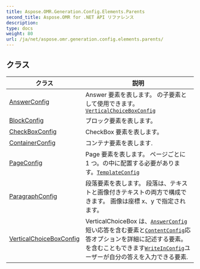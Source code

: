 ```yaml
---
title: Aspose.OMR.Generation.Config.Elements.Parents
second_title: Aspose.OMR for .NET API リファレンス
description: 
type: docs
weight: 80
url: /ja/net/aspose.omr.generation.config.elements.parents/
---
```



## クラス

| クラス | 説明 |
| --- | --- |
| [AnswerConfig](./answerconfig/) | Answer 要素を表します。 の子要素として使用できます。[`VerticalChoiceBoxConfig`](../aspose.omr.generation.config.elements.parents/verticalchoiceboxconfig/) |
| [BlockConfig](./blockconfig/) | ブロック要素を表します。 |
| [CheckBoxConfig](./checkboxconfig/) | CheckBox 要素を表します。 |
| [ContainerConfig](./containerconfig/) | コンテナ要素を表します. |
| [PageConfig](./pageconfig/) | Page 要素を表します。 ページごとに 1 つ。の中に配置する必要があります。[`TemplateConfig`](../aspose.omr.generation.config/templateconfig/) |
| [ParagraphConfig](./paragraphconfig/) | 段落要素を表します。 段落は、テキストと画像付きテキストの両方で構成できます。 画像は座標 x、y で指定されます。 |
| [VerticalChoiceBoxConfig](./verticalchoiceboxconfig/) | VerticalChoiceBox は、[`AnswerConfig`](../aspose.omr.generation.config.elements.parents/answerconfig/)短い応答を含む要素と[`ContentConfig`](../aspose.omr.generation.config.elements/contentconfig/)応答オプションを詳細に記述する要素。 を含むこともできます[`WriteInConfig`](../aspose.omr.generation.config.elements/writeinconfig/)ユーザーが自分の答えを入力できる要素. |


